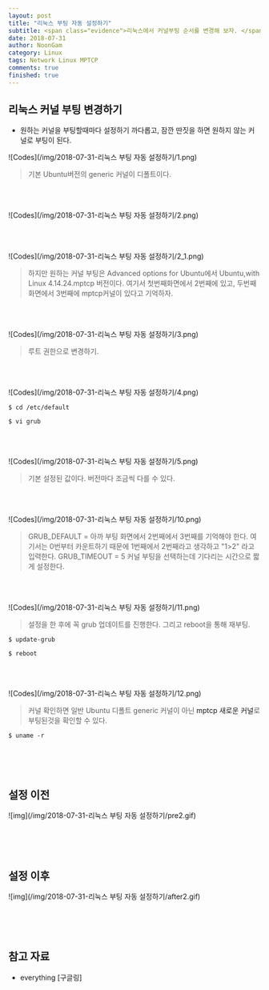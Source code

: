 ```yaml
---
layout: post
title: "리눅스 부팅 자동 설정하기"
subtitle: <span class="evidence">리눅스에서 커널부팅 순서를 변경해 보자. </span>
date: 2018-07-31
author: NoonGam
category: Linux
tags: Network Linux MPTCP
comments: true
finished: true
---
```




## 리눅스 커널 부팅 변경하기


- 원하는 커널을 부팅할때마다 설정하기 까다롭고, 잠깐 딴짓을 하면 원하지 않는 커널로 부팅이 된다.<br>

![Codes](/img/2018-07-31-리눅스 부팅 자동 설정하기/1.png)

> 기본 Ubuntu버전의 generic 커널이 디폴트이다.

<br><br>

![Codes](/img/2018-07-31-리눅스 부팅 자동 설정하기/2.png)

<br><br>

![Codes](/img/2018-07-31-리눅스 부팅 자동 설정하기/2_1.png)

> 하지만 원하는 커널 부팅은 Advanced options for Ubuntu에서
Ubuntu,with Linux 4.14.24.mptcp 버전이다.
여기서 첫번째화면에서 2번째에 있고, 두번째 화면에서 3번째에 mptcp커널이 있다고 기억하자.


<br><br>

![Codes](/img/2018-07-31-리눅스 부팅 자동 설정하기/3.png)
> 루트 권한으로 변경하기.

<br><br>

![Codes](/img/2018-07-31-리눅스 부팅 자동 설정하기/4.png)


```
$ cd /etc/default
```

```
$ vi grub
```

<br><br>


![Codes](/img/2018-07-31-리눅스 부팅 자동 설정하기/5.png)
> 기본 설정된 값이다. 버전마다 조금씩 다를 수 있다.

<br><br>

![Codes](/img/2018-07-31-리눅스 부팅 자동 설정하기/10.png)
> GRUB_DEFAULT = 아까 부팅 화면에서 2번째에서 3번째를 기억해야 한다. 여기서는 0번부터 카운트하기 때문에 1번째에서 2번째라고 생각하고 "1>2" 라고 입력한다.
GRUB_TIMEOUT = 5  커널 부팅을 선택하는데 기다리는 시간으로 짧게 설정한다.

<br><br>

![Codes](/img/2018-07-31-리눅스 부팅 자동 설정하기/11.png)

> 설정을 한 후에 꼭 grub 업데이트를 진행한다. 그리고 reboot을 통해 재부팅.

```
$ update-grub
```

```
$ reboot
```


<br><br>

![Codes](/img/2018-07-31-리눅스 부팅 자동 설정하기/12.png)

> 커널 확인하면 일반 Ubuntu 디폴트 generic 커널이 아닌 <a> mptcp 새로운 커널</a>로 부팅된것을 확인할 수 있다.

```
$ uname -r
```


<br><br><br>

## 설정 이전


![img](/img/2018-07-31-리눅스 부팅 자동 설정하기/pre2.gif)


<br><br><br>

## 설정 이후


![img](/img/2018-07-31-리눅스 부팅 자동 설정하기/after2.gif)




<br><br><br>

## 참고 자료

* everything [구글링]
